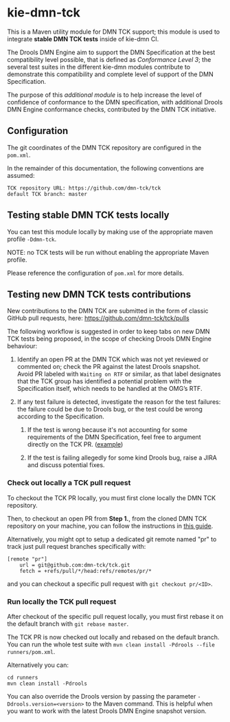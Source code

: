 # kie-dmn-tck

This is a Maven utility module for DMN TCK support; this module is used to integrate **stable DMN TCK tests** inside of kie-dmn CI.

The Drools DMN Engine aim to support the DMN Specification at the best compatibility level possible, that is defined as _Conformance Level 3_; the several test suites in the different kie-dmn modules contribute to demonstrate this compatibility and complete level of support of the DMN Specification.

The purpose of this _additional module_ is to help increase the level of confidence of conformance to the DMN specification, with additional Drools DMN Engine conformance checks, contributed by the DMN TCK initiative.

## Configuration

The git coordinates of the DMN TCK repository are configured in the `pom.xml`.

In the remainder of this documentation, the following conventions are assumed:

```
TCK repository URL: https://github.com/dmn-tck/tck
default TCK branch: master
```

## Testing stable DMN TCK tests locally

You can test this module locally by making use of the appropriate maven profile `-Ddmn-tck`.

NOTE: no TCK tests will be run without enabling the appropriate Maven profile.

Please reference the configuration of `pom.xml` for more details.

## Testing new DMN TCK tests contributions

New contributions to the DMN TCK are submitted in the form of classic GitHub pull requests, here: https://github.com/dmn-tck/tck/pulls

The following workflow is suggested in order to keep tabs on new DMN TCK tests being proposed, in the scope of checking Drools DMN Engine behaviour:

1. Identify an open PR at the DMN TCK which was not yet reviewed or commented on; check the PR against the latest Drools snapshot.  
Avoid PR labeled with `Waiting on RTF` or similar, as that label designates that the TCK group has identified a potential problem with the Specification itself, which needs to be handled at the OMG’s RTF.

2. If any test failure is detected, investigate the reason for the test failures: the failure could be due to Drools bug, or the test could be wrong according to the Specification.

   1. If the test is wrong because it's not accounting for some requirements of the DMN Specification, feel free to  argument directly on the TCK PR. ([example](https://github.com/dmn-tck/tck/pull/401#issuecomment-962982239))

   2. If the test is failing allegedly for some kind Drools bug, raise a JIRA and discuss potential fixes.

### Check out locally a TCK pull request

To checkout the TCK PR locally, you must first clone locally the DMN TCK repository.

Then, to checkout an open PR from **Step 1.**, from the cloned DMN TCK repository on your machine, you can follow the instructions in [this guide](https://docs.github.com/en/pull-requests/collaborating-with-pull-requests/reviewing-changes-in-pull-requests/checking-out-pull-requests-locally).

Alternatively, you might opt to setup a dedicated git remote named "pr" to track just pull request branches specifically with:

```
[remote "pr"]
	url = git@github.com:dmn-tck/tck.git
	fetch = +refs/pull/*/head:refs/remotes/pr/*
```

and you can checkout a specific pull request with `git checkout pr/<ID>`.

### Run locally the TCK pull request

After checkout of the specific pull request locally, you must first rebase it on the default branch with `git rebase master`.

The TCK PR is now checked out locally and rebased on the default branch. You can run the whole test suite with `mvn clean install -Pdrools --file runners/pom.xml`.

Alternatively you can:

```
cd runners
mvn clean install -Pdrools
```

You can also override the Drools version by passing the parameter `-Ddrools.version=<version>` to the Maven command. This is helpful when you want to work with the latest Drools DMN Engine snapshot version.
